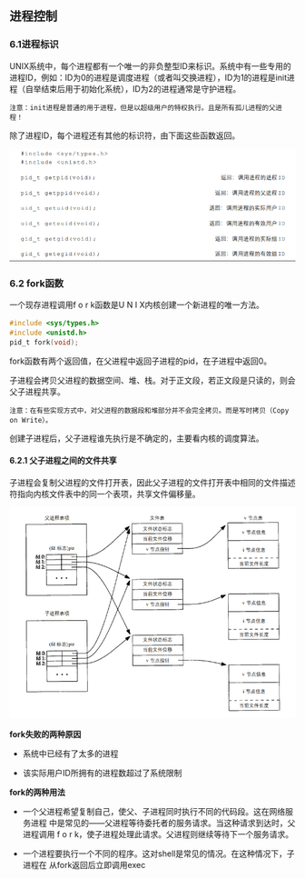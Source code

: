 ## 进程控制

### 6.1进程标识

UNIX系统中，每个进程都有一个唯一的非负整型ID来标识。系统中有一些专用的进程ID，例如：ID为0的进程是调度进程（或者叫交换进程），ID为1的进程是init进程（自举结束后用于初始化系统），ID为2的进程通常是守护进程。

`注意：init进程是普通的用于进程，但是以超级用户的特权执行。且是所有孤儿进程的父进程！` 

除了进程ID，每个进程还有其他的标识符，由下面这些函数返回。

![](.\images\2024-01-15-13-10-29-image.png)

### 6.2 fork函数

一个现存进程调用f o r k函数是U N I X内核创建一个新进程的唯一方法。

```c
#include <sys/types.h>
#include <unistd.h>
pid_t fork(void);
```

fork函数有两个返回值，在父进程中返回子进程的pid，在子进程中返回0。

子进程会拷贝父进程的数据空间、堆、栈。对于正文段，若正文段是只读的，则会父子进程共享。

`注意：在有些实现方式中，对父进程的数据段和堆部分并不会完全拷贝。而是写时拷贝（Copy on Write）。`

创建子进程后，父子进程谁先执行是不确定的，主要看内核的调度算法。

#### 6.2.1 父子进程之间的文件共享

子进程会复制父进程的文件打开表，因此父子进程的文件打开表中相同的文件描述符指向内核文件表中的同一个表项，共享文件偏移量。

![](.\images\2024-01-15-15-16-29-image.png)

**fork失败的两种原因**

* 系统中已经有了太多的进程

* 该实际用户ID所拥有的进程数超过了系统限制

**fork的两种用法**

* 一个父进程希望复制自己，使父、子进程同时执行不同的代码段。这在网络服务进程
  中是常见的——父进程等待委托者的服务请求。当这种请求到达时，父进程调用 f o r k，使子进程处理此请求。父进程则继续等待下一个服务请求。

* 一个进程要执行一个不同的程序。这对shell是常见的情况。在这种情况下，子进程在
  从fork返回后立即调用exec
